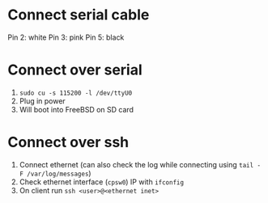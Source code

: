 # Connect serial cable
Pin 2: white
Pin 3: pink
Pin 5: black

# Connect over serial
1. `sudo cu -s 115200 -l /dev/ttyU0`
2. Plug in power
3. Will boot into FreeBSD on SD card

# Connect over ssh
1. Connect ethernet (can also check the log while connecting using `tail -F /var/log/messages`)
2. Check ethernet interface (`cpsw0`) IP with `ifconfig`
3. On client run `ssh <user>@<ethernet inet>`
